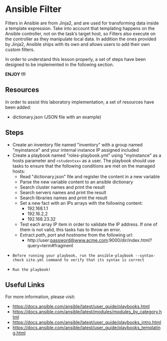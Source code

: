 # Ansible Filter

Filters in Ansible are from Jinja2, and are used for transforming data inside a template expression. Take into account that templating happens on the Ansible controller, not on the task’s target host, so Filters also execute on the controller as they manipulate local data.
In addition the ones provided by Jinja2, Ansible ships with its own and allows users to add their own custom filters.

In order to understand this lesson properly, a set of steps have been designed to be implemented in the following section.

**ENJOY !!!**

## Resources

In order to assist this laboratory implementation, a set of resources have been added:

-   dictionary.json (JSON file with an example)

## Steps

-   Create an inventory file named "inventory" with a group named "myinstance" and your internal instance IP assigned included
-   Create a playbook named "roles-playbook.yml" using "myinstance" as a hosts parameter and `<studentxx>` as a user. The playbook should use tasks to ensure that the following conditions are met on the managed hosts:
    -   Read "dictionary.json" file and register the content in a new variable
    -   Parse the new variable content to an ansible dictionary
    -   Search cluster names and print the result
    -   Search servers names and print the result
    -   Search libraries names and print the result
    -   Set a new fact with an IPs arrays with the following content:
        -   192.168.1.1
        -   192.16.2,2
        -   192.168.23.32
    -   Test each array IP item in order to validate the IP address. If one of them is not valid, this tasks has to throw an error. 
    -   Extract *path*, *port* and *hostname* from the following url:
        -   http://user:password@www.acme.com:9000/dir/index.html?query=term#fragment
-     Before running your playbook, run the ansible-playbook --syntax-check site.yml command to verify that its syntax is correct
-     Run the playbook!

## Useful Links

For more information, please visit:

-   https://docs.ansible.com/ansible/latest/user_guide/playbooks.html
-   https://docs.ansible.com/ansible/latest/modules/modules_by_category.html
-   https://docs.ansible.com/ansible/latest/user_guide/playbooks_intro.html
-   https://docs.ansible.com/ansible/latest/user_guide/playbooks_templating.html




